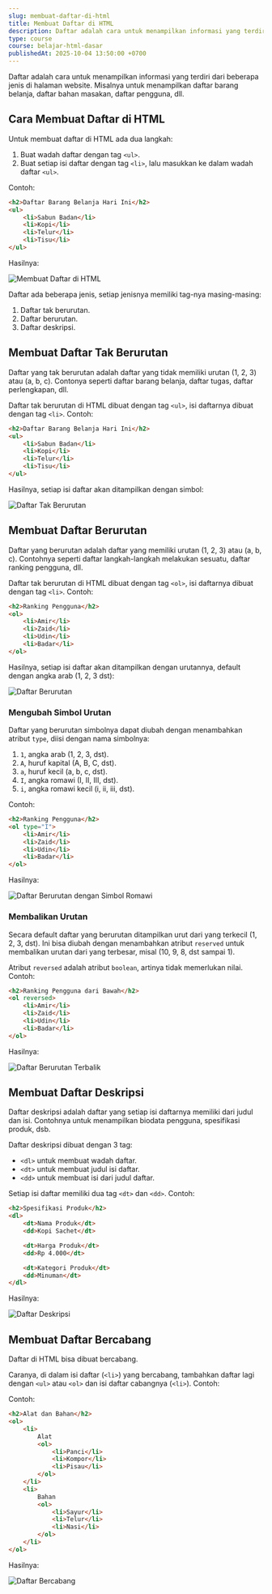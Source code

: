 ```yaml
---
slug: membuat-daftar-di-html
title: Membuat Daftar di HTML
description: Daftar adalah cara untuk menampilkan informasi yang terdiri dari beberapa jenis di halaman website
type: course
course: belajar-html-dasar
publishedAt: 2025-10-04 13:50:00 +0700
---
```


Daftar adalah cara untuk menampilkan informasi yang terdiri dari beberapa jenis di halaman website. Misalnya untuk menampilkan daftar barang belanja, daftar bahan masakan, daftar pengguna, dll.

## Cara Membuat Daftar di HTML

Untuk membuat daftar di HTML ada dua langkah:

1. Buat wadah daftar dengan tag `<ul>`.
2. Buat setiap isi daftar dengan tag `<li>`, lalu masukkan ke dalam wadah daftar `<ul>`.

Contoh:

```html
<h2>Daftar Barang Belanja Hari Ini</h2>
<ul>
    <li>Sabun Badan</li>
    <li>Kopi</li>
    <li>Telur</li>
    <li>Tisu</li>
</ul>
```

Hasilnya:

![Membuat Daftar di HTML](./images/9-membuat-daftar-di-html/membuat-daftar-di-html.png)

Daftar ada beberapa jenis, setiap jenisnya memiliki tag-nya masing-masing:

1. Daftar tak berurutan.
2. Daftar berurutan.
3. Daftar deskripsi.

## Membuat Daftar Tak Berurutan

Daftar yang tak berurutan adalah daftar yang tidak memiliki urutan (1, 2, 3) atau (a, b, c). Contonya seperti daftar barang belanja, daftar tugas, daftar perlengkapan, dll.

Daftar tak berurutan di HTML dibuat dengan tag `<ul>`, isi daftarnya dibuat dengan tag `<li>`. Contoh:

```html
<h2>Daftar Barang Belanja Hari Ini</h2>
<ul>
    <li>Sabun Badan</li>
    <li>Kopi</li>
    <li>Telur</li>
    <li>Tisu</li>
</ul>
```

Hasilnya, setiap isi daftar akan ditampilkan dengan simbol:

![Daftar Tak Berurutan](./images/9-membuat-daftar-di-html/membuat-daftar-di-html.png)

## Membuat Daftar Berurutan

Daftar yang berurutan adalah daftar yang memiliki urutan (1, 2, 3) atau (a, b, c). Contohnya seperti daftar langkah-langkah melakukan sesuatu, daftar ranking pengguna, dll.

Daftar tak berurutan di HTML dibuat dengan tag `<ol>`, isi daftarnya dibuat dengan tag `<li>`. Contoh:

```html
<h2>Ranking Pengguna</h2>
<ol>
    <li>Amir</li>
    <li>Zaid</li>
    <li>Udin</li>
    <li>Badar</li>
</ol>
```

Hasilnya, setiap isi daftar akan ditampilkan dengan urutannya, default dengan angka arab (1, 2, 3 dst):

![Daftar Berurutan](./images/9-membuat-daftar-di-html/daftar-berurutan.png)

### Mengubah Simbol Urutan

Daftar yang berurutan simbolnya dapat diubah dengan menambahkan atribut `type`, diisi dengan nama simbolnya:

1. `1`, angka arab (1, 2, 3, dst).
2. `A`, huruf kapital (A, B, C, dst).
3. `a`, huruf kecil (a, b, c, dst).
4. `I`, angka romawi (I, II, III, dst).
5. `i`, angka romawi kecil (i, ii, iii, dst).

Contoh:

```html
<h2>Ranking Pengguna</h2>
<ol type="I">
    <li>Amir</li>
    <li>Zaid</li>
    <li>Udin</li>
    <li>Badar</li>
</ol>
```

Hasilnya:

![Daftar Berurutan dengan Simbol Romawi](./images/9-membuat-daftar-di-html/daftar-berurutan-ubah-simbol.png)

### Membalikan Urutan

Secara default daftar yang berurutan ditampilkan urut dari yang terkecil (1, 2, 3, dst). Ini bisa diubah dengan menambahkan atribut `reserved` untuk membalikan urutan dari yang terbesar, misal (10, 9, 8, dst sampai 1).

Atribut `reversed` adalah atribut `boolean`, artinya tidak memerlukan nilai. Contoh:

```html
<h2>Ranking Pengguna dari Bawah</h2>
<ol reversed>
    <li>Amir</li>
    <li>Zaid</li>
    <li>Udin</li>
    <li>Badar</li>
</ol>
```

Hasilnya:

![Daftar Berurutan Terbalik](./images/9-membuat-daftar-di-html/daftar-berurutan-terbalik.png)

## Membuat Daftar Deskripsi

Daftar deskripsi adalah daftar yang setiap isi daftarnya memiliki dari judul dan isi. Contohnya untuk menampilkan biodata pengguna, spesifikasi produk, dsb. 

Daftar deskripsi dibuat dengan 3 tag:

- `<dl>` untuk membuat wadah daftar.
- `<dt>` untuk membuat judul isi daftar.
- `<dd>` untuk membuat isi dari judul daftar.

Setiap isi daftar memiliki dua tag `<dt>` dan `<dd>`. Contoh:

```html
<h2>Spesifikasi Produk</h2>
<dl>
    <dt>Nama Produk</dt>
    <dd>Kopi Sachet</dt>

    <dt>Harga Produk</dt>
    <dd>Rp 4.000</dt>

    <dt>Kategori Produk</dt>
    <dd>Minuman</dt>
</dl>
```

Hasilnya:

![Daftar Deskripsi](./images/9-membuat-daftar-di-html/daftar-deskripsi.png)

## Membuat Daftar Bercabang

Daftar di HTML bisa dibuat bercabang.

Caranya, di dalam isi daftar (`<li>`) yang bercabang, tambahkan daftar lagi dengan `<ul>` atau `<ol>` dan isi daftar cabangnya (`<li>`). Contoh:

Contoh:

```html
<h2>Alat dan Bahan</h2>
<ol>
    <li>
        Alat
        <ol>
            <li>Panci</li>
            <li>Kompor</li>
            <li>Pisau</li>
        </ol>
    </li>
    <li>
        Bahan
        <ol>
            <li>Sayur</li>
            <li>Telur</li>
            <li>Nasi</li>
        </ol>
    </li>
</ol>
```

Hasilnya:

![Daftar Bercabang](./images/9-membuat-daftar-di-html/daftar-bercabang.png)
